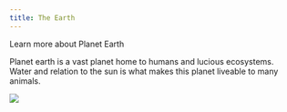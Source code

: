 ```yaml
---
title: The Earth
---
```

Learn more about Planet Earth

Planet earth is a vast planet home to humans and lucious ecosystems. Water and relation to the sun is what makes this planet liveable to many animals. 

<img src="earthpic.png" >